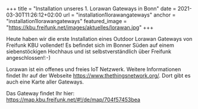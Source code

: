 +++
title =  "Installation unseres 1. Lorawan Gateways in Bonn"
date = 2021-03-30T11:26:12+02:00
url = "installation1lorawangateways"
anchor = "installation1lorawangateways"
featured_image = "https://kbu.freifunk.net/images/aktuelles/lorawan.jpg"
+++

Heute haben wir die erste Installation eines Outdoor Lorawan Gateways von Freifunk KBU vollendet! Es befindet sich im Bonner Süden auf einem siebenstöckigen Hochhaus und ist selbstverständlich über Freifunk angeschlossen!:-)

Lorawan ist ein offenes und freies IoT Netzwerk. Weitere Informationen findet Ihr auf der Webseite https://www.thethingsnetwork.org/. Dort gibt es auch eine Karte aller Gateways.

Das Gateway findet Ihr hier: https://map.kbu.freifunk.net/#!/de/map/704f57453bea




